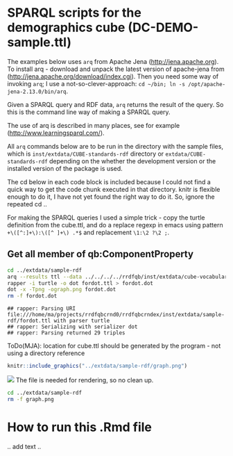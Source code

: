 SPARQL scripts for the demographics cube (DC-DEMO-sample.ttl)
=============================================================

The examples below uses `arq` from Apache Jena (<http://jena.apache.org>). To install arq - download and unpack the latest version of apache-jena from (<http://jena.apache.org/download/index.cgi>). Then you need some way of invoking `arq`; I use a not-so-clever-approach: `cd ~/bin; ln -s /opt/apache-jena-2.13.0/bin/arq`.

Given a SPARQL query and RDF data, `arq` returns the result of the query. So this is the command line way of making a SPARQL query.

The use of arq is described in many places, see for example (<http://www.learningsparql.com/>).

All `arq` commands below are to be run in the directory with the sample files, which is `inst/extdata/CUBE-standards-rdf` directory or `extdata/CUBE-standards-rdf` depending on the whether the development version or the installed version of the package is used.

The cd below in each code block is included because I could not find a quick way to get the code chunk executed in that directory. knitr is flexible enough to do it, I have not yet found the right way to do it. So, ignore the repeated cd ..

For making the SPARQL queries I used a simple trick - copy the turtle definition from the cube.ttl, and do a replace regexp in emacs using pattern `+\([^:]+\):\([^ ]+\) .*$` and replacement `\1:\2 ?\2 ;`.

Get all member of qb:ComponentProperty
--------------------------------------

``` bash
cd ../extdata/sample-rdf
arq --results ttl --data ../../../../rrdfqb/inst/extdata/cube-vocabulary-rdf/cube.ttl --query qb-construct-ComponentProperty.rq > fordot.ttl
rapper -i turtle -o dot fordot.ttl > fordot.dot
dot -x -Tpng -ograph.png fordot.dot
rm -f fordot.dot
```

    ## rapper: Parsing URI file:///home/ma/projects/rrdfqbcrnd0/rrdfqbcrndex/inst/extdata/sample-rdf/fordot.ttl with parser turtle
    ## rapper: Serializing with serializer dot
    ## rapper: Parsing returned 29 triples

ToDo(MJA): location for cube.ttl should be generated by the program - not using a directory reference

``` r
knitr::include_graphics("../extdata/sample-rdf/graph.png")
```

![](../extdata/sample-rdf/graph.png)
 The file is needed for rendering, so no clean up.

``` bash
cd ../extdata/sample-rdf
rm -f graph.png
```

How to run this .Rmd file
=========================

.. add text ..

